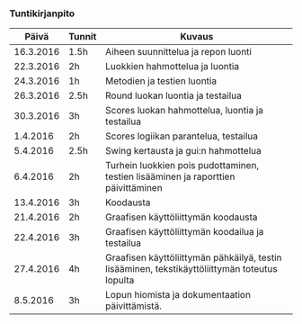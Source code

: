 ### Tuntikirjanpito
Päivä | Tunnit | Kuvaus
--------------- | ----- | ------
16.3.2016 | 1.5h | Aiheen suunnittelua ja repon luonti
22.3.2016 | 2h | Luokkien hahmottelua ja luontia
24.3.2016 | 1h | Metodien ja testien luontia
26.3.2016 | 2.5h | Round luokan luontia ja testailua
30.3.2016 | 3h | Scores luokan hahmottelua, luontia ja testailua
1.4.2016 | 2h | Scores logiikan parantelua, testailua
5.4.2016 | 2.5h | Swing kertausta ja gui:n hahmottelua
6.4.2016 | 2h | Turhein luokkien pois pudottaminen, testien lisääminen ja raporttien päivittäminen
13.4.2016 | 3h | Koodausta
21.4.2016 | 2h | Graafisen käyttöliittymän koodausta
22.4.2016 | 3h | Graafisen käyttöliittymän koodailua ja testailua
27.4.2016 | 4h | Graafisen käyttöliittymän pähkäilyä, testin lisääminen, tekstikäyttöliittymän toteutus lopulta
8.5.2016 |3h| Lopun hiomista ja dokumentaation päivittämistä.
